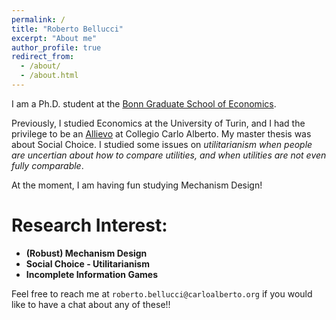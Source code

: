 ```yaml
---
permalink: /
title: "Roberto Bellucci"
excerpt: "About me"
author_profile: true
redirect_from: 
  - /about/
  - /about.html
---
```


I am a Ph.D. student at the [Bonn Graduate School of Economics](https://www.econ.uni-bonn.de/bgse/en/doctoral-program).


Previously, I studied Economics at the University of Turin, and I had the privilege to be an [Allievo](https://www.carloalberto.org/education/allievi-honors-program/overview/) at Collegio Carlo Alberto. My master thesis was about Social Choice. I studied some issues on *utilitarianism when people are uncertian about how to compare utilities, and when utilities are not even fully comparable*. 

At the moment, I am having fun studying Mechanism Design!

# Research Interest:
* **(Robust) Mechanism Design** 
* **Social Choice - Utilitarianism** 
* **Incomplete Information Games**

Feel free to reach me at `roberto.bellucci@carloalberto.org` if you would like to have a chat about any of these!!
